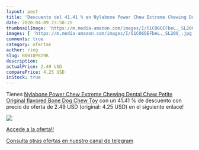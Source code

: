 ```yaml
---
layout: post
title: 'Descuento del 41.41 % en Nylabone Power Chew Extreme Chewing Dent'
date: 2020-04-09 23:50:25
thumbnailImage: 'https://m.media-amazon.com/images/I/51CO6QEFbeL._SL200_.jpg'
images: [ 'https://m.media-amazon.com/images/I/51CO6QEFbeL._SL200_.jpg' ]
comments: true
category: ofertas
author: ring
slug: B0010P829K
description:
actualPrice: 2.49 USD
comparePrice: 4.25 USD
inStock: true
---
```


Tienes [Nylabone Power Chew Extreme Chewing Dental Chew Petite Original flavored Bone Dog Chew Toy](https://www.amazon.com/dp/B0010P829K/?tag=redken08-20) con un 41.41 % de descuento con precio de oferta de 2.49 USD (original: 4.25 USD) en el siguiente enlace!

[![](https://m.media-amazon.com/images/I/51CO6QEFbeL._SL200_.jpg)](https://www.amazon.com/dp/B0010P829K/?tag=redken08-20)

[Accede a la oferta!!](https://www.amazon.com/dp/B0010P829K/?tag=redken08-20)

[Consulta otras ofertas en nuestro canal de telegram](https://t.me/s/ofertas25)
